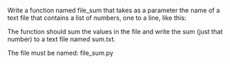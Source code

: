 Write a function named file_sum that takes as a parameter the name of a text file that contains a list of numbers, one to a line, like this:



The function should sum the values in the file and write the sum (just that number) to a text file named sum.txt.

The file must be named: file_sum.py
